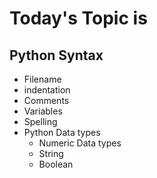 # Today's Topic is

## Python Syntax
    
- Filename
- indentation
- Comments
- Variables
- Spelling
- Python Data types
    - Numeric Data types
    - String
    - Boolean
